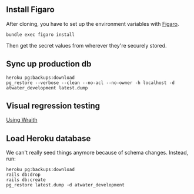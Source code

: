 ## Install Figaro

After cloning, you have to set up the environment variables with [Figaro](https://github.com/laserlemon/figaro). 

```
bundle exec figaro install
```

Then get the secret values from wherever they're securely stored. 

## Sync up production db 

```
heroku pg:backups:download
pg_restore --verbose --clean --no-acl --no-owner -h localhost -d atwater_development latest.dump
```

## Visual regression testing 

[Using Wraith](http://bbc-news.github.io/wraith/)

## Load Heroku database 

We can't really seed things anymore because of schema changes. Instead, run: 

```
heroku pg:backups:download
rails db:drop
rails db:create
pg_restore latest.dump -d atwater_development
```